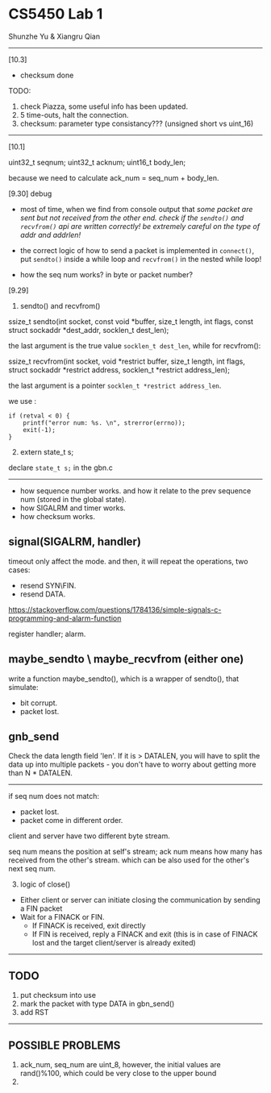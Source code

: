 # CS5450 Lab 1

Shunzhe Yu & Xiangru Qian

------
[10.3]

- checksum done

TODO: 
1. check Piazza, some useful info has been updated.
2. 5 time-outs, halt the connection.
3. checksum: parameter type consistancy??? (unsigned short vs uint_16)

------

[10.1]

uint32_t  seqnum;
uint32_t  acknum;
uint16_t  body_len;

because we need to calculate ack_num = seq_num + body_len.


[9.30] debug

- most of time, when we find from console output that *some packet are sent but not received from the other end. check if the `sendto()` and `recvfrom()` api are written correctly! be extremely careful on the type of addr and addrlen!*

- the correct logic of how to send a packet is implemented in `connect()`, put `sendto()` inside a while loop and `recvfrom()` in the nested while loop!

- how the seq num works? in byte or packet number?

[9.29]

1. sendto() and recvfrom()

ssize_t
     sendto(int socket, const void *buffer, size_t length, int flags, const struct sockaddr *dest_addr, socklen_t dest_len);

the last argument is the true value `socklen_t dest_len`, while for recvfrom():

ssize_t
     recvfrom(int socket, void *restrict buffer, size_t length, int flags, struct sockaddr *restrict address, socklen_t *restrict address_len);

the last argument is a pointer `socklen_t *restrict address_len`.

we use :
```
if (retval < 0) {
    printf("error num: %s. \n", strerror(errno));
    exit(-1);
}
```

2. extern state_t s;

declare `state_t s;` in the gbn.c


---

- how sequence number works. and how it relate to the prev sequence num (stored in the global state).
- how SIGALRM and timer works.
- how checksum works.

## signal(SIGALRM, handler)
timeout only affect the mode. 
and then, it will repeat the operations, two cases:
- resend SYN\FIN.
- resend DATA.

https://stackoverflow.com/questions/1784136/simple-signals-c-programming-and-alarm-function

register handler; alarm.

## maybe_sendto \ maybe_recvfrom (either one)
write a function maybe_sendto(), which is a wrapper of sendto(), that simulate: 
- bit corrupt.
- packet lost. 

## gnb_send
Check the data length field 'len'. If it is > DATALEN, you will have to split the data up into multiple packets - you don't have to worry about getting more than N * DATALEN.

---
if seq num does not match:
- packet lost.
- packet come in different order. 

client and server have two different byte stream. 

seq num means the position at self's stream;
ack num means how many has received from the other's stream. which can be also used for the other's next seq num.

3. logic of close()
- Either client or server can initiate closing the communication by sending a FIN packet
- Wait for a FINACK or FIN.
    - If FINACK is received, exit directly
    - If FIN is received, reply a FINACK and exit (this is in case of FINACK lost and the target client/server is already exited)

----
## TODO
1. put checksum into use
2. mark the packet with type DATA in gbn_send()
3. add RST

----
## POSSIBLE PROBLEMS
1. ack_num, seq_num are uint_8, however, the initial values are rand()%100, which could be very close to the upper bound
2.
